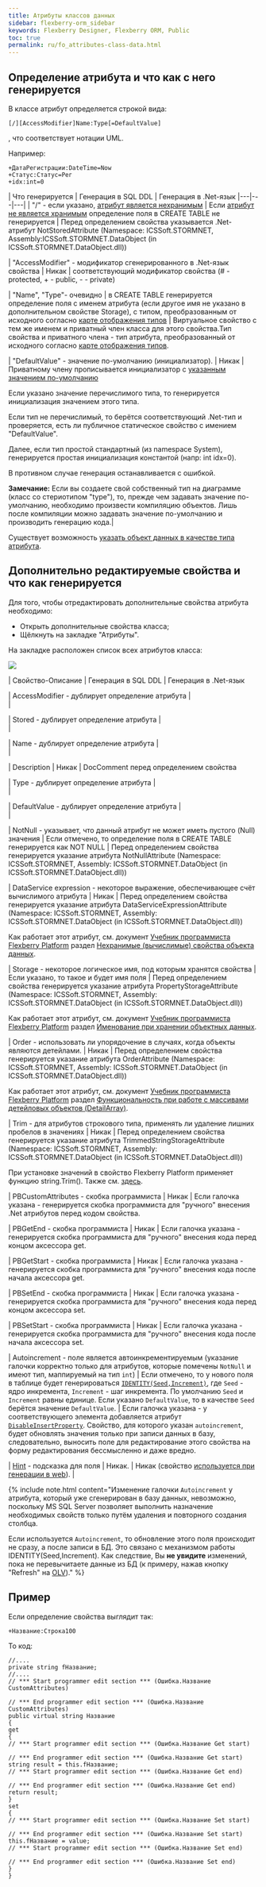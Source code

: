 ```yaml
---
title: Атрибуты классов данных
sidebar: flexberry-orm_sidebar
keywords: Flexberry Designer, Flexberry ORM, Public
toc: true
permalink: ru/fo_attributes-class-data.html
---
```


## Определение атрибута и что как с него генерируется
В классе атрибут определяется строкой вида:

```
[/][AccessModifier]Name:Type[=DefaultValue]
```

, что соответствует нотации UML.

Например: 

```
+ДатаРегистрации:DateTime=Now
+Статус:Статус=Рег
+idx:int=0
```


| Что генерируется
| Генерация в SQL DDL
| Генерация в .Net-язык
|---|---|---|
| "/" - если указано, [атрибут является нехранимым](fo_not-stored-attributes.html) 
| Если [атрибут не является хранимым](fo_not-stored-attributes.html) определение поля в CREATE TABLE не генерируется 
| Перед определением свойства указывается .Net-атрибут NotStoredAttribute (Namespace: ICSSoft.STORMNET, Assembly:ICSSoft.STORMNET.DataObject (in ICSSoft.STORMNET.DataObject.dll)) 

| "AccessModifier" - модификатор сгенерированного в .Net-язык свойства
| Никак
| соответствующий модификатор свойства (# - protected, + - public, - - private)

| "Name", "Type"- очевидно 
| в CREATE TABLE генерируется определение поля с именем атрибута (если другое имя не указано в дополнительном свойстве Storage), с типом, преобразованным от исходного согласно  [карте отображения типов](fd_typedef.html)
| Виртуальное свойство с тем же именем и приватный член класса для этого свойства.Тип свойства и приватного члена - тип атрибута, преобразованный от исходного согласно [карте отображения типов](fd_typedef.html).

| "DefaultValue" - значение по-умолчанию (инициализатор).
| Никак
| Приватному члену прописывается инициализатор с [указанным значением по-умолчанию](fo_features-of-dafault-value-assignment.html) 

Если указано значение перечислимого типа, то генерируется инициализация значением этого типа.

Если тип не перечислимый, то берётся соответствующий .Net-тип и проверяется, есть ли публичное статическое свойство с имением "DefaultValue".

Далее, если тип простой стандартный (из namespace System), генерируется простая инициализация константой (напр: int idx=0).

В противном случае генерация останавливается с ошибкой.

 **Замечание:** Если вы создаете свой собственный тип на диаграмме (класс со стериотипом "type"), то, прежде чем задавать значение по-умолчанию, необходимо произвести компиляцию объектов. Лишь после компиляции можно задавать значение по-умолчанию и производить генерацию кода.|

Существует возможность [указать объект данных в качестве типа атрибута](fo_dataobject-as-attribute-type.html).

## Дополнительно редактируемые свойства и что как генерируется
Для того, чтобы отредактировать дополнительные свойства атрибута необходимо:

* Открыть дополнительные свойства класса; 
* Щёлкнуть на закладке "Атрибуты".

На закладке расположен список всех атрибутов класса:

![](/images/pages/products/flexberry-orm/attributeprops.jpg)

| Свойство-Описание
| Генерация в SQL DDL
| Генерация в .Net-язык

| AccessModifier - дублирует определение атрибута
|  
|  

| Stored - дублирует определение атрибута 
|   
|   

| Name - дублирует определение атрибута
|  
|  

| Description
| Никак
| DocComment перед определением свойства

| Type - дублирует определение атрибута
|   
|   

|  DefaultValue - дублирует определение атрибута
|   
|   

|  NotNull - указывает, что данный атрибут не может иметь пустого (Null) значения 
|  Если отмечено, то определение поля в CREATE TABLE генерируется как NOT NULL
|  Перед определением свойства генерируется указание атрибута NotNullAttribute (Namespace: ICSSoft.STORMNET, Assembly: ICSSoft.STORMNET.DataObject (in ICSSoft.STORMNET.DataObject.dll))

|  DataService expression - некоторое выражение, обеспечивающее счёт вычислимого атрибута 
|  Никак
|  Перед определением свойства генерируется указание атрибута DataServiceExpressionAttribute (Namespace: ICSSoft.STORMNET, Assembly: ICSSoft.STORMNET.DataObject (in ICSSoft.STORMNET.DataObject.dll))

 Как работает этот атрибут, см. документ [Учебник программиста Flexberry Platform](Учебник-программиста--flexberry-platform.html) раздел [Нехранимые (вычислимые) свойства объекта данных](fo_not-stored-attributes.html).

|  Storage - некоторое логическое имя, под которым хранятся свойства 
|  Если указано, то такое и будет имя поля
|  Перед определением свойства генерируется указание атрибута PropertyStorageAttribute (Namespace: ICSSoft.STORMNET, Assembly: ICSSoft.STORMNET.DataObject (in ICSSoft.STORMNET.DataObject.dll))

Как работает этот атрибут, см. документ [Учебник программиста Flexberry Platform](Учебник-программиста--flexberry-platform.html) раздел [Именование при хранении объектных данных](fo_data-objects-and-database-structures.html).

|  Order - использовать ли упорядочение в случаях, когда объекты являются детейлами.
|  Никак
|  Перед определением свойства генерируется указание атрибута OrderAttribute (Namespace: ICSSoft.STORMNET, Assembly: ICSSoft.STORMNET.DataObject (in ICSSoft.STORMNET.DataObject.dll))

Как работает этот атрибут, см. документ [Учебник программиста Flexberry Platform](Учебник-программиста--flexberry-platform.html) раздел [Функциональность при работе с массивами детейловых объектов (DetailArray)](fo_functionality-work-with-detail-array.html).

|  Trim - для атрибутов строкового типа, применять ли удаление лишних пробелов в значениях
|  Никак
|  Перед определением свойства генерируется указание атрибута TrimmedStringStorageAttribute (Namespace: ICSSoft.STORMNET, Assembly: ICSSoft.STORMNET.DataObject (in ICSSoft.STORMNET.DataObject.dll))

При установке значений в свойство Flexberry Platform применяет функцию string.Trim().
Также см. [здесь](fo_trimmed-string-storage.html).

|  PBCustomAttributes - скобка программиста
|  Никак
|  Если галочка указана - генерируется скобка программиста для "ручного" внесения .Net атрибутов перед кодом свойства.

|  PBGetEnd - скобка программиста
|  Никак
|  Если галочка указана - генерируется скобка программиста для "ручного" внесения кода перед концом аксессора get.

|  PBGetStart - скобка программиста
|  Никак
|  Если галочка указана - генерируется скобка программиста для "ручного" внесения кода после начала аксессора get.

|  PBSetEnd - скобка программиста
|  Никак
|  Если галочка указана - генерируется скобка программиста для "ручного" внесения кода перед концом аксессора set.

|  PBSetStart - скобка программиста
|  Никак
|  Если галочка указана - генерируется скобка программиста для "ручного" внесения кода после начала аксессора set.

|  Autoincrement - поле является автоинкрементируемым (указание галочки корректно только для атрибутов, которые помечены `NotNull` и имеют тип, маппируемый на тип `int`)
|  Если отмечено, то у нового поля в таблице будет генерироваться [`IDENTITY(Seed,Increment)`](http://msdn.microsoft.com/ru-ru/library/ms186775.aspx), где `Seed` - ядро инкремента, `Increment` - шаг инкремента. По умолчанию `Seed` и `Increment` равны единице. Если указано `DefaultValue`, то в качестве `Seed` берётся значение `DefaultValue`.
|  Если галочка указана - у соответствующего элемента добавляется атрибут [`DisableInsertProperty`](fo_disable-insert-property-attribute.html). Свойство, для которого указан `autoincrement`, будет обновлять значения только при записи данных в базу, следовательно, выносить поле для редактирование этого свойства на форму редактирования бессмысленно и даже вредно.

|  [Hint](fa_hints-for-attributes.html) - подсказка для поля
|  Никак.
|  Никак (свойство [используется при генерации в web](fa_hints-for-attributes.html)).
|



{% include note.html content="Изменение галочки `Autoincrement` у атрибута, который уже сгенерирован в базу данных, невозможно, поскольку MS SQL Server позволяет выполнить назначение необходимых свойств только путём удаления и повторного создания столбца.


Если используется `Autoincrement`, то обновление этого поля происходит не сразу, а после записи в БД. Это связано с механизмом работы  IDENTITY(Seed,Increment). Как следствие, Вы __не увидите__ изменений, пока не перевычитаете данные из БД (к примеру, нажав кнопку "Refresh" на [OLV](fw_object-list-view.html))." %}

## Пример 
Если определение свойства выглядит так:

```
+Название:Строка100
```

То код:

```
//....
private string fНазвание;
//....
// *** Start programmer edit section *** (Ошибка.Название CustomAttributes)

// *** End programmer edit section *** (Ошибка.Название CustomAttributes)
public virtual string Название
{
get
{
// *** Start programmer edit section *** (Ошибка.Название Get start)

// *** End programmer edit section *** (Ошибка.Название Get start)
string result = this.fНазвание;
// *** Start programmer edit section *** (Ошибка.Название Get end)

// *** End programmer edit section *** (Ошибка.Название Get end)
return result;
}
set
{
// *** Start programmer edit section *** (Ошибка.Название Set start)

// *** End programmer edit section *** (Ошибка.Название Set start)
this.fНазвание = value;
// *** Start programmer edit section *** (Ошибка.Название Set end)

// *** End programmer edit section *** (Ошибка.Название Set end)
}
}
```

